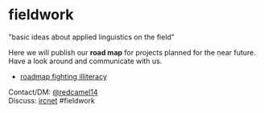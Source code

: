 # fieldwork
"basic ideas about applied linguistics on the field"

Here we will publish our **road map** for projects planned for the near future.    
Have a look around and communicate with us.   

* [roadmap fighting illiteracy](https://gist.github.com/camelinred/fc8e75b6367bf0e37a33c36043f360db)


Contact/DM: [@redcamel14](https://twitter.com/RedCamel14)   
Discuss: [ircnet](https://webchat.ircnet.net) #fieldwork
